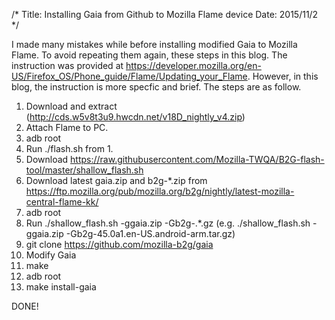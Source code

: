 /*
Title: Installing Gaia from Github to Mozilla Flame device
Date: 2015/11/2
*/

I made many mistakes while before installing modified Gaia to Mozilla Flame.
To avoid repeating them again, these steps in this blog.
The instruction was provided at https://developer.mozilla.org/en-US/Firefox_OS/Phone_guide/Flame/Updating_your_Flame. However, in this blog, the instruction is more specfic and brief. The steps are as follow.

1. Download and extract (http://cds.w5v8t3u9.hwcdn.net/v18D_nightly_v4.zip)
2. Attach Flame to PC.
3. adb root
4. Run ./flash.sh from 1.
5. Download https://raw.githubusercontent.com/Mozilla-TWQA/B2G-flash-tool/master/shallow_flash.sh
6. Download latest gaia.zip and b2g-*.zip from https://ftp.mozilla.org/pub/mozilla.org/b2g/nightly/latest-mozilla-central-flame-kk/
7. adb root
8. Run ./shallow_flash.sh -ggaia.zip -Gb2g-.*.gz (e.g. ./shallow_flash.sh -ggaia.zip -Gb2g-45.0a1.en-US.android-arm.tar.gz)
9. git clone https://github.com/mozilla-b2g/gaia
10. Modify Gaia
11. make
12. adb root
13. make install-gaia

DONE!


